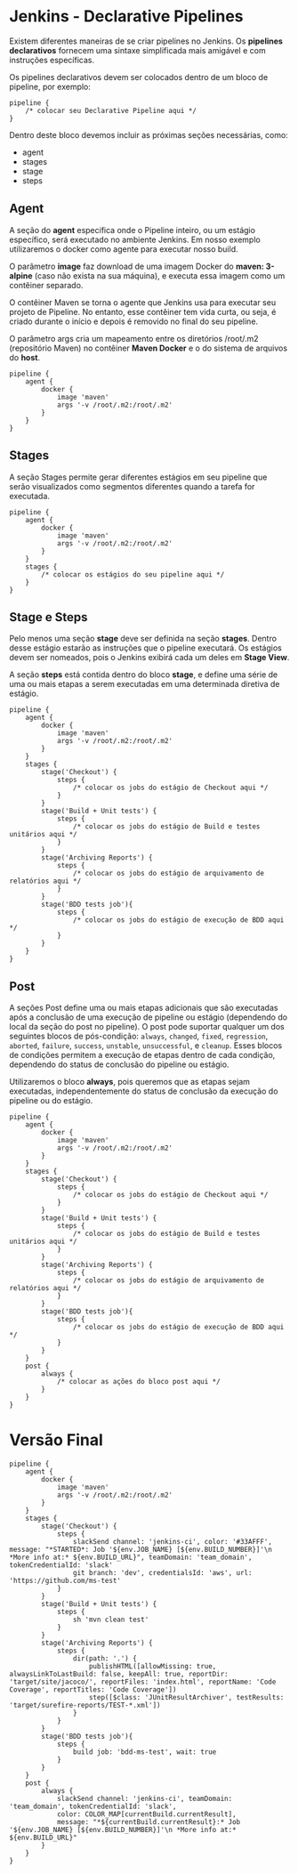 # Jenkins - Declarative Pipelines

Existem diferentes maneiras de se criar pipelines no Jenkins. Os **pipelines declarativos** fornecem uma sintaxe simplificada mais amigável e com instruções específicas.

Os pipelines declarativos devem ser colocados dentro de um bloco de pipeline, por exemplo:

```
pipeline {
    /* colocar seu Declarative Pipeline aqui */
}
```

Dentro deste bloco devemos incluir as próximas seções necessárias, como:

 - agent
 - stages
 - stage
 - steps

## Agent

A seção do **agent** especifica onde o Pipeline inteiro, ou um estágio específico, será executado no ambiente Jenkins. Em nosso exemplo utilizaremos o docker como agente para executar nosso build.

O parâmetro **image**  faz download de uma imagem Docker do **maven: 3-alpine** (caso não exista na sua máquina), e executa essa imagem como um contêiner separado. 

O contêiner Maven se torna o agente que Jenkins usa para executar seu projeto de Pipeline. No entanto, esse contêiner tem vida curta, ou seja, é criado durante o início e depois é removido no final do seu pipeline.

O parâmetro args cria um mapeamento entre os diretórios /root/.m2 (repositório Maven) no contêiner **Maven Docker** e o do sistema de arquivos do **host**. 

```
pipeline {
	agent {
		docker {
			image 'maven'
			args '-v /root/.m2:/root/.m2'
		}
	}
}
```

## Stages

A seção Stages permite gerar diferentes estágios em seu pipeline que serão visualizados como segmentos diferentes quando a tarefa for executada.

```
pipeline {
	agent {
		docker {
			image 'maven'
			args '-v /root/.m2:/root/.m2'
		}
	}
	stages {
		/* colocar os estágios do seu pipeline aqui */
	}
}
```

## Stage e Steps

Pelo menos uma seção **stage** deve ser definida na seção **stages**. Dentro desse estágio estarão as instruções que o pipeline executará. Os estágios devem ser nomeados, pois o Jenkins exibirá cada um deles em **Stage View**.

A seção **steps** está contida dentro do bloco **stage**, e define uma série de uma ou mais etapas a serem executadas em uma determinada diretiva de estágio.

```
pipeline {
	agent {
		docker {
			image 'maven'
			args '-v /root/.m2:/root/.m2'
		}
	}
	stages {
		stage('Checkout') {
			steps {
				/* colocar os jobs do estágio de Checkout aqui */
			}
		}
		stage('Build + Unit tests') {
			steps {
				/* colocar os jobs do estágio de Build e testes unitários aqui */
			}
		}
		stage('Archiving Reports') {
			steps {
				/* colocar os jobs do estágio de arquivamento de relatórios aqui */
			}
		}
		stage('BDD tests job'){
			steps {
				/* colocar os jobs do estágio de execução de BDD aqui */
			}
		}
	}
}
```

## Post

A seções Post define uma ou mais etapas adicionais que são executadas após a conclusão de uma execução de pipeline ou estágio (dependendo do local da seção do post no pipeline). O post pode suportar qualquer um dos seguintes blocos de pós-condição: `always`, `changed`, `fixed`, `regression`, `aborted`, `failure`, `success`, `unstable`, `unsuccessful`, e `cleanup`. Esses blocos de condições permitem a execução de etapas dentro de cada condição, dependendo do status de conclusão do pipeline ou estágio. 

Utilizaremos o bloco **always**, pois queremos que as etapas sejam executadas, independentemente do status de conclusão da execução do pipeline ou do estágio.

```
pipeline {
	agent {
		docker {
			image 'maven'
			args '-v /root/.m2:/root/.m2'
		}
	}
	stages {
		stage('Checkout') {
			steps {
				/* colocar os jobs do estágio de Checkout aqui */
			}
		}
		stage('Build + Unit tests') {
			steps {
				/* colocar os jobs do estágio de Build e testes unitários aqui */
			}
		}
		stage('Archiving Reports') {
			steps {
				/* colocar os jobs do estágio de arquivamento de relatórios aqui */
			}
		}
		stage('BDD tests job'){
			steps {
				/* colocar os jobs do estágio de execução de BDD aqui */
			}
		}
	}
	post {
		always {
			/* colocar as ações do bloco post aqui */
		}
	}
}
```

# Versão Final

```
pipeline {
	agent {
		docker {
			image 'maven'
			args '-v /root/.m2:/root/.m2'
		}
	}
	stages {
		stage('Checkout') {
			steps {
				slackSend channel: 'jenkins-ci', color: '#33AFFF', message: "*STARTED*: Job '${env.JOB_NAME} [${env.BUILD_NUMBER}]'\n *More info at:* ${env.BUILD_URL}", teamDomain: 'team_domain', tokenCredentialId: 'slack'
				git branch: 'dev', credentialsId: 'aws', url: 'https://github.com/ms-test'
			}
		}
		stage('Build + Unit tests') {
			steps {
				sh 'mvn clean test'
			}
		}
		stage('Archiving Reports') {
			steps {
				dir(path: '.') {
					publishHTML([allowMissing: true, alwaysLinkToLastBuild: false, keepAll: true, reportDir: 'target/site/jacoco/', reportFiles: 'index.html', reportName: 'Code Coverage', reportTitles: 'Code Coverage'])
					step([$class: 'JUnitResultArchiver', testResults: 'target/surefire-reports/TEST-*.xml'])
				}
			}
		}
		stage('BDD tests job'){
			steps {
				build job: 'bdd-ms-test', wait: true
			}
		}
	}
	post {
		always {
			slackSend channel: 'jenkins-ci', teamDomain: 'team_domain', tokenCredentialId: 'slack',
			color: COLOR_MAP[currentBuild.currentResult],
			message: "*${currentBuild.currentResult}:* Job '${env.JOB_NAME} [${env.BUILD_NUMBER}]'\n *More info at:* ${env.BUILD_URL}"
		}
	}
}
```
